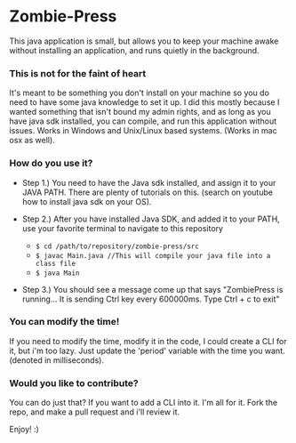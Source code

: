 # Zombie-Press

This java application is small, but allows you to keep your machine awake without installing an application, and runs quietly in the background.

### This is not for the faint of heart

It's meant to be something you don't install on your machine so you do need to have some java knowledge to set it up. I did this mostly because I wanted something that isn't bound my admin rights, and as long as you have java sdk installed, you can compile, and run this application without issues. Works in Windows and Unix/Linux based systems. (Works in mac osx as well).

### How do you use it?

- Step 1.) You need to have the Java sdk installed, and assign it to your JAVA PATH. There are plenty of tutorials on this. (search on youtube how to install java sdk on your OS).

- Step 2.) After you have installed Java SDK, and added it to your PATH, use your favorite terminal to navigate to this repository
	- `$ cd /path/to/repository/zombie-press/src`
	- `$ javac Main.java //This will compile your java file into a class file`
	- `$ java Main` 

- Step 3.) You should see a message come up that says "ZombiePress is running... It is sending Ctrl key every 600000ms. Type Ctrl + c to exit"

### You can modify the time!

If you need to modify the time, modify it in the code, I could create a CLI for it, but i'm too lazy. Just update the 'period' variable with the time you want. (denoted in milliseconds).

### Would you like to contribute?
You can do just that? If you want to add a CLI into it. I'm all for it. Fork the repo, and make a pull request and i'll review it.

Enjoy! :)  